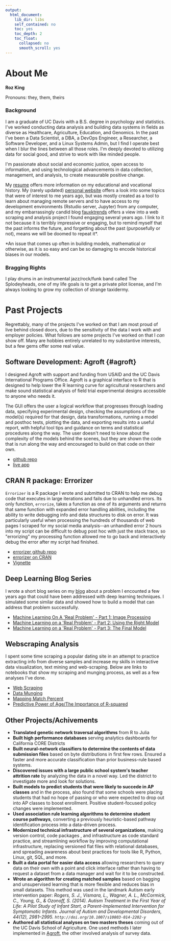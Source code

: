 ```yaml
---
output:
  html_document:
    lib_dir: libs
    self_contained: no
    toc: yes
    toc_depth: 2
    toc_float:
      collapsed: no
      smooth_scroll: yes
---
```


# About Me

**Roz King**

Pronouns: they, them, theirs

### Background

I am a graduate of UC Davis with a B.S. degree in psychology and statistics. I've worked conducting data analysis and building data systems in fields as diverse as Healthcare, Agriculture, Education, and Genomics. In the past I've been a Data Scientist, a DBA, a DevOps Engineer, a Researcher, a Software Developer, and a Linux Systems Admin, but I find I operate best when I blur the lines  between all those roles. I'm deeply devoted to utilizing data for social good, and strive to work with like minded people.

I'm passionate about social and economic justice, open access to information, and using technological advancements in data collection, management, and analysis, to create measurable positive change.

My <a href="www/src/resume.pdf" download>resume</a> offers more information on my educational and vocational history. My (rarely updated) [personal website](http://ikkyle.com) offers a look into some topics that were of interest to me years ago, but was mostly created as a tool to learn about managing remote servers and to have access to my development environments (Rstudio server, Jupyter) from any computer, and my embarrassingly candid blog [fauxktrends](http://fauxktrends.tumblr.com/archive) offers a view into a web scraping and analysis project I found engaging several years ago. I link to it not because it is terribly impressive or engaging, but to remind myself that the past informs the future, and forgetting about the past (purposefully or not), means we will be doomed to repeat it*.

\*An issue that comes up often in building models, mathematical or otherwise, as it is so easy and can be so damaging to encode historical biases in our models.

### Bragging Rights

I play drums in an instrumental jazz/rock/funk band called The Splodeyheads, one of my life goals is to get a private pilot license, and I'm always looking to grow my collection of strange taxidermy.

# Past Projects

Regrettably, many of the projects I've worked on that I am most proud of live behind closed doors, due to the sensitivity of the data I work with and employer policies. What follows are some projects I've worked on that I *can* show off. Many are hobbies entirely unrelated to my substantive interests, but a few gems offer some real value.

## Software Development: Agroft {#agroft}

I designed Agroft with support and funding from USAID and the UC Davis International Programs Office. Agroft is a graphical interface to R that is designed to help lower the R learning curve for agricultural researchers and make sound statistical analysis of field trial experimental designs accessible to anyone who needs it.

The GUI offers the user a logical workflow that progresses through loading data, specifying experimental design, checking the assumptions of the model(s) required for that design, data transformations, running a model and posthoc tests, plotting the data, and exporting results into a useful report, with helpful tool tips and guidance on terms and statistical procedures along the way. The user doesn't need to know about the complexity of the models behind the scenes, but they are shown the code that is run along the way and encouraged to build on that code on their own.

* [github repo](https://github.com/ucd-ipo/agroft)
* [live app](http://ikkyle.com/playground/aip-analysis/)

## CRAN R package: Errorizer

`Errorizer` is a R package I wrote and submitted to CRAN to help me debug code that executes in large iterations and fails due to unhandled errors. Its only function, `errorize`, takes a function as one of its arguments and returns that same function with expanded error handling abilities, including the ability to write debugging info and data structures to disk on error. It was particularly useful when processing the hundreds of thousands of web pages I scraped for my social media analysis--an unhandled error 2 hours into my script can be difficult to debug post hoc with just the stack trace, so "errorizing" my processing function allowed me to go back and interactively debug the error after my script had finished.

* [errorizer github repo](https://github.com/ikkyle/errorizer)
* [errorizer on CRAN](https://cran.r-project.org/package=errorizer)
* [Vignette](https://cran.r-project.org/web/packages/errorizer/vignettes/errorize.html)

## Deep Learning Blog Series

I wrote a short blog series on my [blog](www.rkingdc.com/blog) about a problem I encounted a few years ago that could have been addressed with deep learning techniques. I simulated some similar data and showed how to build a model that can address that problem successfully. 

* [Machine Learning On A 'Real Problem' - Part 1: Image Processing](https://ikkyle.github.io/rkingdc-blog/regplot/code/create_training_set.html)
* [Machine Learning on a 'Real Problem' - Part 2: Using the Right Model](https://ikkyle.github.io/rkingdc-blog/regplot/code/deep_learning_1.html)
* [Machine Learning on a 'Real Problem' - Part 3: The Final Model](https://ikkyle.github.io/rkingdc-blog/regplot/code/deep_learning_2.html)


## Webscraping Analysis

I spent some time scraping a popular dating site in an attempt to practice extracting info from diverse samples and increase my skills in interactive data visualization, text mining and web-scraping. Below are links to notebooks that show my scraping and munging process, as well as a few analyses I've done.

* [Web Scraping](www/OKC/scrape.html)
* [Data Munging](www/OKC/munge.html)
* [Mapping Match Percent](www/OKC/mapping_match_pct.html)
* [Predictive Power of Age/The Importance of R-squared](www/OKC/age_match_prediction.html)


## Other Projects/Achivements

* **Translated genetic network traversal algorithms** from R to Julia
* **Built high performance databases** serving analytics dashboards for California
 CORE Districts
* **Built neural-network classifiers to determine the contents of data submission files** based on byte distributions in first few rows. Ensured a faster and more accurate classification than prior business-rule based systems.
* **Discovered issues with a large public school system's teacher attrition rate** by analyzing the data in a novel way. Led the district to investigate more and look for solutions.
* **Built models to predict students that were likely to succede in AP classes** and in the process, also found that some schools were placing students that had no hope of passing or who were expected to drop out into AP classes to boost enrollment. Positive student-focused policy changes were implemented.
* **Used association rule learning algorithms to determine student course pathways**, converting a previously heuristic-based pathway identification process into a data-driven process.
* **Modernized technical infrastructure of several organizations**, making version control, code packages , and infrastructure as code standard practice, and streamlining workflow by improving computational infrastructure, replacing versioned flat files with relational databases, and spreading awareness about best practices for tools like R, Python, Linux, git, SQL, and more.
* **Built a data portal for easier data access** allowing researchers to query data on their own with a point and click interface rather than having to request a dataset from a data manager and wait for it to be constructed.
* **Wrote an algorithm for creating matched samples** based on bagging and unsupervised learning that is more flexible and reduces bias in small datasets. This method was used in the landmark Autism early intervention paper: *Rogers, S. J., Vismara, L., Wagner, A. L., McCormick, C., Young, G., & Ozonoff, S. (2014). Autism Treatment in the First Year of Life: A Pilot Study of Infant Start, a Parent-Implemented Intervention for Symptomatic Infants. Journal of Autism and Developmental Disorders, 44(12), 2981–2995. `http://doi.org/10.1007/s10803-014-2202-y`*
* **Authored all statistical analyses on two masters theses** coming out of the UC Davis School of Agriculture. One used methods I later implemented in [Agroft](#agroft), the other involved analysis of survey data.
